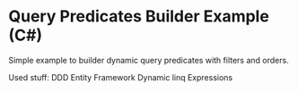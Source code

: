 Query Predicates Builder Example (C#)
================================

Simple example to builder dynamic query predicates with filters and orders.

Used stuff:
DDD
Entity Framework
Dynamic linq
Expressions

